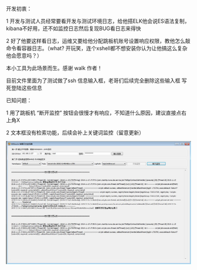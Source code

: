 
开发初衷： 

1 开发与测试人员经常要看开发与测试环境日志，给他搭ELK他会说ES语法复制，kibana不好用，还不如监控日志然后复现BUG看日志来得快

2 好了他要这样看日志，运维又要给他分配跳板机账号设置响应权限，教他怎么敲命令看容器日志。（what? 开玩笑，连个xshell都不想安装你认为让他搞这么复杂他会愿意吗？）

本小工具为此场景而生。感谢 walk 作者！

目前文件里面为了测试做了ssh 信息输入框，老哥们后续完全删除这些输入框 写死登陆这些信息

已知问题： 

1 用了跳板机 “断开监控” 按钮会很慢才有响应，不知道什么原因，建议直接点右上角X

2 文本框没有检索功能，后续会补上关键词监控（留意更新）

 
![image](https://github.com/thejosan/k8stools-log-monitor/blob/master/img/k8stools-log-monitor.jpg)
